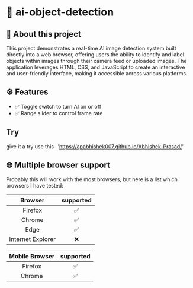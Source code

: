 # 🤖 ai-object-detection
## 👋 About this project
This project demonstrates a real-time AI image detection system built directly into a web browser, offering users the ability to identify and label objects within images through their camera feed or uploaded images. The application leverages HTML, CSS, and JavaScript to create an interactive and user-friendly interface, making it accessible across various platforms.

## ⚙️ Features

- ✅ Toggle switch to turn AI on or off
- ✅ Range slider to control frame rate

## Try
give it a try use this-  'https://apabhishek007.github.io/Abhishek-Prasad/'

## 🌐 Multiple browser support
Probably this will work with the most browsers, but here is a list which browsers I have tested: 

|      Browser      | supported |
|:-----------------:|:---------:|
|      Firefox      |     ✅     |
|      Chrome       |     ✅     |
|        Edge       |     ✅     |
| Internet Explorer |     ❌     |

| Mobile Browser | supported |
|:--------------:|:---------:|
|     Firefox    |     ✅     |
|     Chrome     |     ✅     |
